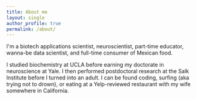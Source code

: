 ```yaml
---
title: About me
layout: single
author_profile: true
permalink: /about/
---
```


I'm a biotech applications scientist, neuroscientist, part-time educator, wanna-be data scientist, and full-time consumer of Mexican food.

I studied biochemistry at UCLA before earning my doctorate in neuroscience at Yale. I then performed postdoctoral research at the Salk Institute before I turned into an adult. I can be found coding, surfing (aka trying not to drown), or eating at a Yelp-reviewed restaurant with my wife somewhere in California.
